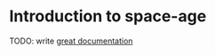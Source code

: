 # Introduction to space-age

TODO: write [great documentation](http://jacobian.org/writing/what-to-write/)
